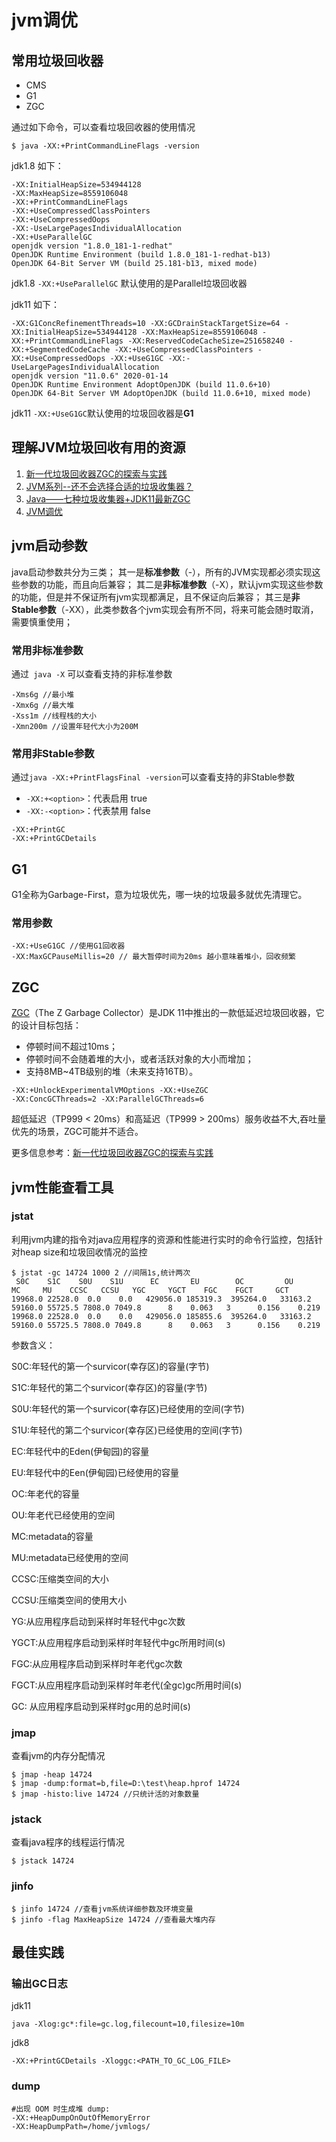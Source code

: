 # jvm调优

## 常用垃圾回收器

- CMS
- G1
- ZGC

通过如下命令，可以查看垃圾回收器的使用情况

```
$ java -XX:+PrintCommandLineFlags -version
```

jdk1.8 如下：

```
-XX:InitialHeapSize=534944128
-XX:MaxHeapSize=8559106048
-XX:+PrintCommandLineFlags
-XX:+UseCompressedClassPointers
-XX:+UseCompressedOops
-XX:-UseLargePagesIndividualAllocation 
-XX:+UseParallelGC
openjdk version "1.8.0_181-1-redhat"
OpenJDK Runtime Environment (build 1.8.0_181-1-redhat-b13)
OpenJDK 64-Bit Server VM (build 25.181-b13, mixed mode)
```

jdk1.8 `-XX:+UseParallelGC` 默认使用的是Parallel垃圾回收器

jdk11 如下：

```
-XX:G1ConcRefinementThreads=10 -XX:GCDrainStackTargetSize=64 -XX:InitialHeapSize=534944128 -XX:MaxHeapSize=8559106048 -XX:+PrintCommandLineFlags -XX:ReservedCodeCacheSize=251658240 -XX:+SegmentedCodeCache -XX:+UseCompressedClassPointers -XX:+UseCompressedOops -XX:+UseG1GC -XX:-UseLargePagesIndividualAllocation
openjdk version "11.0.6" 2020-01-14
OpenJDK Runtime Environment AdoptOpenJDK (build 11.0.6+10)
OpenJDK 64-Bit Server VM AdoptOpenJDK (build 11.0.6+10, mixed mode)
```

jdk11 `-XX:+UseG1GC`默认使用的垃圾回收器是**G1** 

## 理解JVM垃圾回收有用的资源

1. [新一代垃圾回收器ZGC的探索与实践](https://tech.meituan.com/2020/08/06/new-zgc-practice-in-meituan.html)
2. [JVM系列--还不会选择合适的垃圾收集器？](https://cloud.tencent.com/developer/article/1619330)
3. [Java——七种垃圾收集器+JDK11最新ZGC](https://blog.csdn.net/CrankZ/article/details/86009279)
4. [JVM调优](https://github.com/thestar111/study/blob/master/JVM%E8%B0%83%E4%BC%98%E6%95%B4%E7%90%86/JVM%E8%B0%83%E4%BC%98.md)

## jvm启动参数

java启动参数共分为三类；
其一是**标准参数**（-），所有的JVM实现都必须实现这些参数的功能，而且向后兼容；
其二是**非标准参数**（-X），默认jvm实现这些参数的功能，但是并不保证所有jvm实现都满足，且不保证向后兼容；
其三是**非Stable参数**（-XX），此类参数各个jvm实现会有所不同，将来可能会随时取消，需要慎重使用；

### 常用非标准参数

通过` java -X` 可以查看支持的非标准参数

```
-Xms6g //最小堆
-Xmx6g //最大堆
-Xss1m //线程栈的大小
-Xmn200m //设置年轻代大小为200M
```

### 常用非Stable参数

通过`java -XX:+PrintFlagsFinal -version`可以查看支持的非Stable参数

- `-XX:+<option>`：代表启用 true
- `-XX:-<option>`：代表禁用 false

```
-XX:+PrintGC
-XX:+PrintGCDetails
```



## G1

G1全称为Garbage-First，意为垃圾优先，哪一块的垃圾最多就优先清理它。

### 常用参数

```
-XX:+UseG1GC //使用G1回收器
-XX:MaxGCPauseMillis=20 // 最大暂停时间为20ms 越小意味着堆小，回收频繁
```

## ZGC

[ZGC](https://wiki.openjdk.java.net/display/zgc/Main)（The Z Garbage Collector）是JDK 11中推出的一款低延迟垃圾回收器，它的设计目标包括：

- 停顿时间不超过10ms；
- 停顿时间不会随着堆的大小，或者活跃对象的大小而增加；
- 支持8MB~4TB级别的堆（未来支持16TB）。

```
-XX:+UnlockExperimentalVMOptions -XX:+UseZGC 
-XX:ConcGCThreads=2 -XX:ParallelGCThreads=6 
```

超低延迟（TP999 < 20ms）和高延迟（TP999 > 200ms）服务收益不大,吞吐量优先的场景，ZGC可能并不适合。

更多信息参考：[新一代垃圾回收器ZGC的探索与实践](https://tech.meituan.com/2020/08/06/new-zgc-practice-in-meituan.html)

## jvm性能查看工具

### jstat 

利用jvm内建的指令对java应用程序的资源和性能进行实时的命令行监控，包括针对heap size和垃圾回收情况的监控

```
$ jstat -gc 14724 1000 2 //间隔1s,统计两次
 S0C    S1C    S0U    S1U      EC       EU        OC         OU       MC     MU    CCSC   CCSU   YGC     YGCT    FGC    FGCT     GCT
19968.0 22528.0  0.0    0.0   429056.0 185319.3  395264.0   33163.2   59160.0 55725.5 7808.0 7049.8      8    0.063   3      0.156    0.219
19968.0 22528.0  0.0    0.0   429056.0 185855.6  395264.0   33163.2   59160.0 55725.5 7808.0 7049.8      8    0.063   3      0.156    0.219
```

参数含义：

S0C:年轻代的第一个survicor(幸存区)的容量(字节)

S1C:年轻代的第二个survicor(幸存区)的容量(字节)

S0U:年轻代的第一个survicor(幸存区)已经使用的空间(字节)

S1U:年轻代的第二个survicor(幸存区)已经使用的空间(字节)

EC:年轻代中的Eden(伊甸园)的容量

EU:年轻代中的Een(伊甸园)已经使用的容量

OC:年老代的容量

OU:年老代已经使用的空间

MC:metadata的容量

MU:metadata已经使用的空间

CCSC:压缩类空间的大小

CCSU:压缩类空间的使用大小

YG:从应用程序启动到采样时年轻代中gc次数

YGCT:从应用程序启动到采样时年轻代中gc所用时间(s)

FGC:从应用程序启动到采样时年老代gc次数

FGCT:从应用程序启动到采样时年老代(全gc)gc所用时间(s)

GC:	从应用程序启动到采样时gc用的总时间(s)


### jmap

查看jvm的内存分配情况

```
$ jmap -heap 14724
$ jmap -dump:format=b,file=D:\test\heap.hprof 14724
$ jmap -histo:live 14724 //只统计活的对象数量
```

### jstack

查看java程序的线程运行情况

```
$ jstack 14724
```

### jinfo

```
$ jinfo 14724 //查看jvm系统详细参数及环境变量
$ jinfo -flag MaxHeapSize 14724 //查看最大堆内存
```



## 最佳实践

### 输出GC日志

jdk11 

```
java -Xlog:gc*:file=gc.log,filecount=10,filesize=10m
```



jdk8

```
-XX:+PrintGCDetails -Xloggc:<PATH_TO_GC_LOG_FILE>
```



### dump

```
#出现 OOM 时生成堆 dump:
-XX:+HeapDumpOnOutOfMemoryError
-XX:HeapDumpPath=/home/jvmlogs/
```



